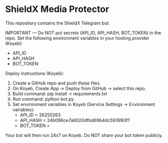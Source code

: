# ShieldX Media Protector

This repository contains the ShieldX Telegram bot.

IMPORTANT — Do NOT put secrets (API_ID, API_HASH, BOT_TOKEN) in the repo.
Set the following environment variables in your hosting provider (Koyeb):

- API_ID
- API_HASH
- BOT_TOKEN

Deploy instructions (Koyeb):
1. Create a GitHub repo and push these files.
2. On Koyeb, Create App -> Deploy from GitHub -> select this repo.
3. Build command: pip install -r requirements.txt
4. Run command: python bot.py
5. Set environment variables in Koyeb (Service Settings -> Environment variables):
   - API_ID = 26250263
   - API_HASH = 24b066ce7a9020dfbd69b4dc593993f1
   - BOT_TOKEN = <your-bot-token-here>

Your bot will then run 24x7 on Koyeb. Do NOT share your bot token publicly.
